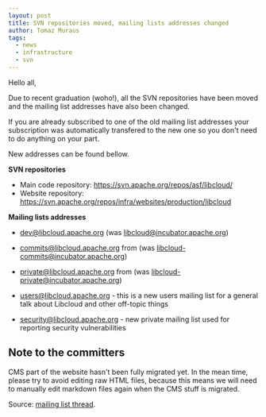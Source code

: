 ```yaml
---
layout: post
title: SVN repositories moved, mailing lists addresses changed
author: Tomaz Muraus
tags:
  - news
  - infrastructure
  - svn
---
```


Hello all,

Due to recent graduation (woho!), all the SVN repositories have been moved
and the mailing list addresses have also been changed.

If you are already subscribed to one of the old mailing list addresses your
subscription was automatically transfered to the new one so you don't need
to do anything on your part.

New addresses can be found bellow.

**SVN repositories**

* Main code repository: https://svn.apache.org/repos/asf/libcloud/
* Website repository:
https://svn.apache.org/repos/infra/websites/production/libcloud

**Mailing lists addresses**

* dev@libcloud.apache.org (was libcloud@incubator.apache.org)
* commits@libcloud.apache.org from (was
libcloud-commits@incubator.apache.org)
* private@libcloud.apache.org from (was
libcloud-private@incubator.apache.org)

* users@libcloud.apache.org - this is a new users mailing list for a general
talk about Libcloud and other off-topic things
* security@libcloud.apache.org - new private mailing list used for reporting
security vulnerabilities

## Note to the committers

CMS part of the website hasn't been fully migrated yet. In the mean time,
please try to avoid editing raw HTML files, because this means we will need
to manually edit markdown files again when the CMS stuff is migrated.

Source: [mailing list thread][1].

[1]: http://mail-archives.apache.org/mod_mbox/libcloud-dev/201105.mbox/%3CBANLkTinTq7RrKpe8SMmSeKKW8yQpu-77Ew@mail.gmail.com%3E
